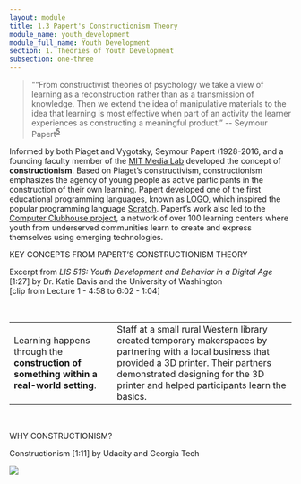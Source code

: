 ```yaml
---
layout: module
title: 1.3 Papert's Constructionism Theory
module_name: youth_development
module_full_name: Youth Development
section: 1. Theories of Youth Development
subsection: one-three
---
```


>"“From constructivist theories of psychology we take a view of learning as a reconstruction rather than as a transmission of knowledge. Then we extend the idea of manipulative materials to the idea that learning is most effective when part of an activity the learner experiences as constructing a meaningful product.” -- Seymour Papert<sup>[5](#fn5)</sup> 

Informed by both Piaget and Vygotsky, Seymour Papert (1928-2016, and a founding faculty member of the [MIT Media Lab](http://el.media.mit.edu/logo-foundation/what_is_logo/logo_programming.html) developed the concept of **constructionism**. Based on Piaget’s constructivism, constructionism emphasizes the agency of young people as active participants in the construction of their own learning. Papert developed one of the first educational programming languages, known as [LOGO](http://el.media.mit.edu/logo-foundation/what_is_logo/logo_programming.html), which inspired the popular programming language [Scratch](https://scratch.mit.edu/). Papert’s work also led to the [Computer Clubhouse project](http://www.computerclubhouse.org/), a network of over 100 learning centers where youth from underserved communities learn to create and express themselves using emerging technologies. 

<div class="explanatory">  
  <p><span class="box-title">KEY CONCEPTS FROM PAPERT’S CONSTRUCTIONISM THEORY</span></p> 
  <p>Excerpt from <i>LIS 516: Youth Development and Behavior in a Digital Age</i> [1:27] by Dr. Katie Davis and the University of Washington 
  <br>
[clip from Lecture 1 - 4:58 to 6:02 - 1:04]
</p> 
</div>
<br>

<table> 
  <tr><td>Learning happens through the <b>construction of something within a real-world setting</b>.</td><td>Staff at a small rural Western library created temporary makerspaces by partnering with a local business that provided a 3D printer. Their partners demonstrated designing for the 3D printer and helped participants learn the basics. </td></tr> 
</table>
<br>

<div class="explanatory">  
  <p><span class="box-title">WHY CONSTRUCTIONISM? </span></p> 
  <p>Constructionism [1:11] by Udacity and Georgia Tech</p>
  <p><span><a href="https://youtu.be/-qsiqetMlCg” target="_blank"><img src="https://img.youtube.com/vi/-qsiqetMlCg/0.jpg"/></a></span>
</p> 
</div>
<br>
